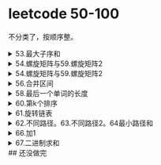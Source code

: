# leetcode 50-100



不分类了，按顺序整。

<details>
    <summary>53.最大子序和</summary>

题目：给定一个整数数组 nums ，找到一个具有最大和的连续子数组（子数组最少包含一个元素），返回其最大和。
解法：一动态规划，dp[i]表示以索引i结尾的子数组的最大和，因必须连续，所以dp[i]要么为dp[i-1]+nums[i],要么等于nums[i]自身。状态转移方程dp[i]=max(dp[i-1]+nums[i],nums[i]).可以时间n，空间1

二贪心，实则与方法一区别不大，下面代码中原地操作，遍历过程中如果上一个数大于0变相加。取数组最大值即可，越等于将nums数组当作dp数组。此法已经非常妙了

```python
class Solution:  # 方法二
    def maxSubArray(self, nums: List[int]) -> int:
        for i in range(1, len(nums)):
            if nums[i-1] > 0:
                nums[i] += nums[i-1]
        return max(nums)
class Solution:  # 方法三
    def maxSubArray(self, nums: List[int]) -> int:
        def help(l,r):
            if l==r:
                return (nums[l],nums[l],nums[l],nums[l])
            else:
                m = (l+r)>>1
                left = help(l,m)
                right = help(m+1,r)
                lsum = max(left[0],left[-1]+right[0])
                rsum = max(right[1],left[1]+right[-1])
                mxun = max(left[2],right[2],left[1]+right[0])
                isum = left[-1]+right[-1]
                return (lsum,rsum,mxun,isum)      
        res=help(0,len(nums)-1)
        return res[2]
```
三分治法，实现复杂，生成线段树后可以logn的时间实现数组任意长度内的最大子序和求解
</details>
<details>
    <summary>54.螺旋矩阵与59.螺旋矩阵2</summary>

题目：54给定一个包含 m x n 个元素的矩阵（m 行, n 列），按照顺时针螺旋顺序，返回矩阵中的所有元素。
解法：1分层剥离，根据顺时针遍历索引的规律。2每次排除第一层，然后逆时针旋转90度。重复。

```python
class Solution:  # 方法1
    def spiralOrder(self, matrix: List[List[int]]) -> List[int]:
        if not matrix or not matrix[0]:
            return list()
        
        rows, columns = len(matrix), len(matrix[0])
        order = list()
        left, right, top, bottom = 0, columns - 1, 0, rows - 1
        while left <= right and top <= bottom:
            for column in range(left, right + 1):
                order.append(matrix[top][column])
            for row in range(top + 1, bottom + 1):
                order.append(matrix[row][right])
            if left < right and top < bottom:
                for column in range(right - 1, left, -1):
                    order.append(matrix[bottom][column])
                for row in range(bottom, top, -1):
                    order.append(matrix[row][left])
            left, right, top, bottom = left + 1, right - 1, top + 1, bottom - 1
        return order
class Solution:  # 方法二
    def spiralOrder(self, matrix: List[List[int]]) -> List[int]:
        return matrix and [*matrix.pop(0)] + self.spiralOrder([*zip(*matrix)][::-1])
```
题目：59给定一个正整数 n，生成一个包含 1 到 n^2 所有元素，且元素按顺时针顺序螺旋排列的正方形矩阵。
解法：1直接顺时针生成，2从一个数开始，每次顺时针旋转90°，然后生成一行，长度为已生成矩阵的行数，补在第一行。
```python
class Solution:
    def generateMatrix(self, n: int) -> [[int]]:
        l, r, t, b = 0, n - 1, 0, n - 1
        mat = [[0 for _ in range(n)] for _ in range(n)]
        num, tar = 1, n * n
        while num <= tar:
            for i in range(l, r + 1): # left to right
                mat[t][i] = num
                num += 1
            t += 1
            for i in range(t, b + 1): # top to bottom
                mat[i][r] = num
                num += 1
            r -= 1
            for i in range(r, l - 1, -1): # right to left
                mat[b][i] = num
                num += 1
            b -= 1
            for i in range(b, t - 1, -1): # bottom to top
                mat[i][l] = num
                num += 1
            l += 1
        return mat
class Solution:    # 方法二
    def generateMatrix(self, n: int) -> List[List[int]]:
        A, lo = [[n*n]], n*n
        while lo > 1:
            lo, hi = lo - len(A), lo
            A = [list(range(lo, hi))] + list(zip(*A[::-1]))
        return A
```
</details>

<details>
    <summary>54.螺旋矩阵与59.螺旋矩阵2</summary>

题目：给定一个非负整数数组，你最初位于数组的第一个位置。数组中的每个元素代表你在该位置可以跳跃的最大长度。判断你是否能够到达最后一个位置。
解：方法1，从前面开始跳。设置ma为最大可达到索引位置。遍历数组，每次更新最远位置，如果出现索引i大于ma，返回False。

```python
class Solution:
    def canJump(self, nums: List[int]) -> bool:
        n=len(nums)
        ma = 0
        for i in range(n):
            if i>ma:
                return False
            ma=max(nums[i]+i,ma)
        return True         
```
方法2，从后往前跳。设置目标值target初始为末尾，向前遍历时，如果i + nums[i]>=target，说明当前索引i可以到达目标，更新目标位置为新的target，最后判断target==0。等于说明能从0索引到底最后。

```python
class Solution:
    def canJump(self, nums: List[int]) -> bool:
        target = len(nums) - 1
        for i in range(len(nums) - 1, -1, -1):
            if i + nums[i] >= target:
                target = i
        return target == 0                     
```
</details>
<details>
    <summary>56.合并区间</summary>

题目：给出一个区间的集合，请合并所有重叠的区间。
解：主要是需要排序，排序后前一段的终点大于后一段的起点贼合并。

```python
class Solution:
    def merge(self, intervals: List[List[int]]) -> List[List[int]]:
        if not intervals:
            return []
        intervals.sort()
        pre = intervals[0]
        res =[]
        for s in intervals:
            if pre[1]>=s[0]:
                pre[1]=max(s[1],pre[1])
            else:
                res.append(pre)
                pre = s
        res.append(pre)
        return res                     
```
</details>
<details>
    <summary>58.最后一个单词的长度</summary>

题目：给定一个仅包含大小写字母和空格 ' ' 的字符串 s，返回其最后一个单词的长度。如果字符串从左向右滚动显示，那么最后一个单词就是最后出现的单词。。
解：无。
```python
class Solution:
    def lengthOfLastWord(self, s: str) -> int:
        result = 0
        for word in s[::-1]:
            if word.isalpha():
                result += 1
            elif result != 0:
                return result
        return result                   
```
</details>

<details>
    <summary>60.第k个排序</summary>

题目：给出集合 [1,2,3,…,n]，其所有元素共有 n! 种排列。返回第k大小的排列。
解：固定排列第一位，剩下n-1个数，有（n-1）！种排列，得出数学规律。

```python
class Solution:
    def getPermutation(self, n: int, k: int) -> str:
        nums=list(range(1,1+n))
        res=''
        base = math.factorial(n)
        while nums:
            base=base//n
            index=(k-1)//base  # 注意要k-1，因为是第k。
            res+=str(nums.pop(index))
            k=k%base
            n-=1
        return res                
```
</details>
<details>
    <summary>61.旋转链表</summary>

题目：给定一个链表，旋转链表，将链表每个节点向右移动 k 个位置，其中 k 是非负数。
解：计算链表长度，然后将首尾相接，向前移动 k%lengthe断开。

```python
class Solution:
    def rotateRight(self, head: ListNode, k: int) -> ListNode:
        if not head or k==0:
            return head
        count = 1
        p = head
        while p.next:
            count+=1
            p=p.next
        p.next=head
        k=count-k%count
        while k:
            p=p.next
            k-=1
        res=p.next
        p.next=None
        return res                        
```
</details>
<details>
    <summary>62.不同路径。63.不同路径2。64最小路径和</summary>

题目：62,一个机器人位于一个 m x n 网格的左上角 。机器人每次只能向下或者向右移动一步。机器人试图达到网格的右下角。问总共有多少条不同的路径？。
解：方法一，经典动态规划，状态转移方程dp[i][j] = dp[i-1][j]+dp[i][j-1]。时间空间复杂度：O(N^2)
方法一可以优化到空间复杂度On。
方法二，求数学组合， return int(comb(m+n-2,n-1))，向下走m-1步，向右走n-1步。求个组合
```python
class Solution:
    def uniquePaths(self, m: int, n: int) -> int:
        f = [[1]*n for _ in range(m)]
        for i in range(1, m):
            for j in range(1, n):
                f[i][j] = f[i-1][j] + f[i][j-1]
        return f[m-1][n-1]
class Solution:  # 动态规划优化
    def uniquePaths(self, m: int, n: int) -> int:
        dp = [1]*n  # 第一行全为1，只有一种方式
        for i in range(1, m):
            for j in range(1, n):
                dp[j] = dp[j] + dp[j-1]
        return dp[-1]  
```
题目：63，网格中存在障碍物，输入为矩阵，网格中的障碍物和空位置分别用 1 和 0 来表示。
解法：多一次判断，如果遇到障碍，将到达该位置的方式置为0.此时存在不能达到的位置了，因此不能再初始化为1了，仅仅将入口出初始化为1.既dp[0]=1.
```python
class Solution:
    def uniquePathsWithObstacles(self, obstacleGrid: List[List[int]]) -> int:
        n,m = len(obstacleGrid[0]), len(obstacleGrid)
        dp = [1] + [0]*n  # 多一位置0，用于j索引等于0时，j-1为-1的问题
        for i in range(m):
            for j in range(n):
                dp[j] = 0 if obstacleGrid[i][j] else dp[j]+dp[j-1]
        return dp[-2]  
```
题目：64，给定一个包含非负整数的 m x n 网格，请找出一条从左上角到右下角的路径，使得路径上的数字总和为最小。。
解法：与62类似，动态规划，状态转移方程改变一下：dp[i][j] = (dp[i-1][j],dp[i][j-1])+grid[i][j].既到达一个位置得最小距离等于他上面的位置与左边位置中选一个较小的路径，再加上自身。特殊考虑第一行和第一列即可。
```python
class Solution:
    def minPathSum(self, grid: List[List[int]]) -> int:
        n=len(grid[0])
        m=len(grid)
        dp = [0]*n
        for i in range(m):
            for j in range(n):  
                if (i and j):
                    dp[j]=min(dp[j]+grid[i][j],grid[i][j]+dp[j-1])
                elif j==0:
                    dp[j]+=grid[i][j]
                else:
                    dp[j]=dp[j-1]+grid[i][j]
        return dp[-1]                
```
</details>
<details>
    <summary>66.加1</summary>

题目：给定一个由整数组成的非空数组所表示的非负整数，在该数的基础上加一。
最高位数字存放在数组的首位， 数组中每个元素只存储单个数字。
你可以假设除了整数 0 之外，这个整数不会以零开头。

解：无。
```python
class Solution:
    def plusOne(self, digits: List[int]) -> List[int]:
        n=len(digits)-1
        while digits[n]==9:
            digits[n]=0
            n-=1
            if n<0:
                return [1]+digits
        digits[n]+=1
        return digits                  
```
</details>
<details>
    <summary>67.二进制求和</summary>

题目：给你两个二进制字符串，返回它们的和（用二进制表示）。
输入为 非空 字符串且只包含数字 1 和 0。。

解：1遍历字符串，从个位开始相加，考虑进位。2内置函数直接return '{:b}'.format(int(a, 2) + int(b, 2))。3，算是题外解。利用位运算，不用加减乘除。如何实现真正的二进制加法。
```python
class Solution:
    def addBinary(self, a, b) -> str:
        x, y = int(a, 2), int(b, 2)
        while y:
            answer = x ^ y  # 第一步不考虑进位情况下两数相加的结果
            carry = (x & y) << 1  # 需要进位的地方，左移一位正好等于进位
            x, y = answer, carry  # 重复，第一步的结果加上进位的值
        return bin(x)[2:]       
```
</details>
## 还没做完
